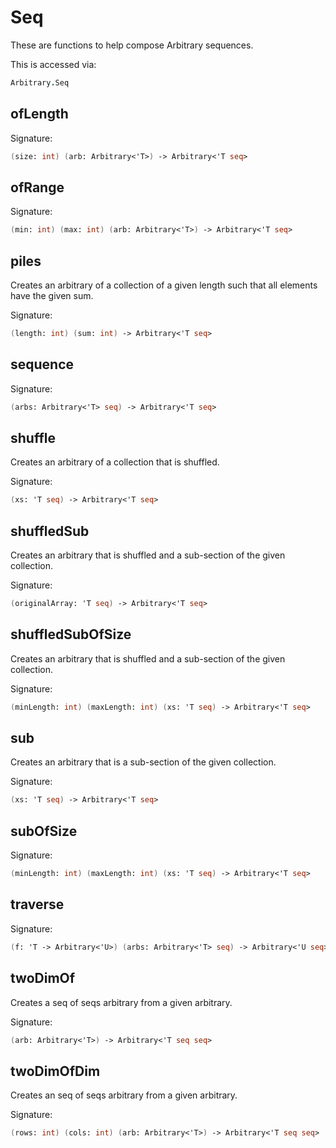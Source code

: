 # Seq

These are functions to help compose Arbitrary sequences.

This is accessed via:
```fsharp
Arbitrary.Seq
```

## ofLength

Signature:
```fsharp
(size: int) (arb: Arbitrary<'T>) -> Arbitrary<'T seq>
```

## ofRange

Signature:
```fsharp
(min: int) (max: int) (arb: Arbitrary<'T>) -> Arbitrary<'T seq>
```

## piles

Creates an arbitrary of a collection of a given length 
such that all elements have the given sum.

Signature:
```fsharp
(length: int) (sum: int) -> Arbitrary<'T seq>
```

## sequence

Signature:
```fsharp
(arbs: Arbitrary<'T> seq) -> Arbitrary<'T seq>
```

## shuffle

Creates an arbitrary of a collection that is shuffled.

Signature:
```fsharp
(xs: 'T seq) -> Arbitrary<'T seq>
```

## shuffledSub

Creates an arbitrary that is shuffled and a sub-section of the given collection.

Signature:
```fsharp
(originalArray: 'T seq) -> Arbitrary<'T seq>
```

## shuffledSubOfSize

Creates an arbitrary that is shuffled and a sub-section of the given collection.

Signature:
```fsharp
(minLength: int) (maxLength: int) (xs: 'T seq) -> Arbitrary<'T seq>
```

## sub

Creates an arbitrary that is a sub-section of the given collection.

Signature:
```fsharp
(xs: 'T seq) -> Arbitrary<'T seq>
```

## subOfSize

Signature:
```fsharp
(minLength: int) (maxLength: int) (xs: 'T seq) -> Arbitrary<'T seq>
```

## traverse

Signature:
```fsharp
(f: 'T -> Arbitrary<'U>) (arbs: Arbitrary<'T> seq) -> Arbitrary<'U seq>
```

## twoDimOf

Creates a seq of seqs arbitrary from a given arbitrary.

Signature:
```fsharp
(arb: Arbitrary<'T>) -> Arbitrary<'T seq seq>
```

## twoDimOfDim

Creates an seq of seqs arbitrary from a given arbitrary.

Signature:
```fsharp
(rows: int) (cols: int) (arb: Arbitrary<'T>) -> Arbitrary<'T seq seq>
```
